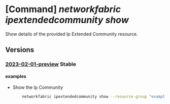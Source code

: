 # [Command] _networkfabric ipextendedcommunity show_

Show details of the provided Ip Extended Community resource.

## Versions

### [2023-02-01-preview](/Resources/mgmt-plane/L3N1YnNjcmlwdGlvbnMve30vcmVzb3VyY2Vncm91cHMve30vcHJvdmlkZXJzL21pY3Jvc29mdC5tYW5hZ2VkbmV0d29ya2ZhYnJpYy9pcGV4dGVuZGVkY29tbXVuaXRpZXMve30=/2023-02-01-preview.xml) **Stable**

<!-- mgmt-plane /subscriptions/{}/resourcegroups/{}/providers/microsoft.managednetworkfabric/ipextendedcommunities/{} 2023-02-01-preview -->

#### examples

- Show the Ip Community
    ```bash
        networkfabric ipextendedcommunity show --resource-group "example-rg" --resource-name "example-ipextendedcommunity"
    ```
